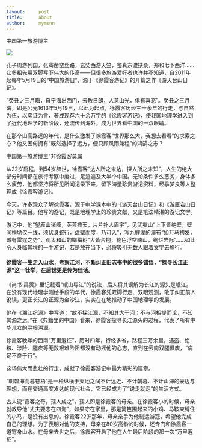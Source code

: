 ```yaml
---
layout:     post
title:      about
author:     mymsnn
---
```

 中国第一旅游博主

![](https://pic.imgdb.cn/item/66a79b88d9c307b7e93806ed.jpg)

孔子周游列国，张骞凿空丝路，玄奘西游天竺，鉴真东渡扶桑，郑和七下西洋……众多祖先用双脚写下伟大的传奇——但很多旅游爱好者也许并不知道，自2011年起每年5月19日的“中国旅游日”，源于《徐霞客游记》的开篇之作《游天台山日记》。

“癸丑之三月晦，自宁海出西门，云散日朗，人意山光，俱有喜态”。癸丑之三月晦，即是公元1613年5月19日，以此为起点，徐霞客历经三十余年的行走，与自然为伍，以实证为言，著成现存六十余万字的《徐霞客游记》，使我国地理学进入到了近代地理学的新阶段，还流传到海外，成为世界看中国的一双眼睛。

在那个山高路远的年代，是什么激发了徐霞客“世界那么大，我想去看看”的求索之心？他又因何拥有“既然选择了远方，便只顾风雨兼程”的鸿鹄之志？

中国第一旅游博主”非徐霞客莫属

从22岁启程，到54岁辞世，徐霞客“达人所之未达，探人所之未知”，人生的绝大部分时间都在旅行考察中度过，足迹遍及大半个中国。无论条件多么恶劣，身体多么疲劳，他都坚持将所见所闻记录下来，留下海量珍贵游记资料，经季梦良等人整理成《徐霞客游记》。

今天，许多观众了解徐霞客，源于中学课本中的《游天台山日记》和《游雁宕山日记》等篇目。他写的游记，既是地理学上的珍贵文献，又是笔法精湛的游记文学。

游记中，他“望雁山诸峰，芙蓉插天，片片扑人眉宇”，见武夷山“上下皆绝壁，壁间横坳仅一线，须伏身蛇行，盘壁而度，乃可入”，写九鲤湖的瀑布“如万马初发，诚有雷霆之势”，观太和山的榔梅树“大皆合抱，花色浮空映山，绚烂岩际”……如此令人身临其境的一手游记，若是放在当下，必将吸引无数人跟着文字去旅行。


#### 徐霞客一生走入山水，考察江河，不断纠正旧志书中的很多错误，“探寻长江正源”这一壮举，在后世更是传为佳话。

《尚书·禹贡》里记载着“岷山导江”的说法，后人将其误解为长江的源头是岷江。在没有现代地理学测绘手段的年代，徐霞客凭双脚行走、双眼观测，敢于纠正前人讹误，更正长江的正源为金沙江，实实在在地推动了中国地理学的发展。

他在《溯江纪源》中写道：“故不探江源，不知其大于河；不与河相提而论，不知其源之远。”在《典籍里的中国》看来，徐霞客探寻长江源头的过程，代表了所有中华儿女的寻根溯源。

徐霞客晚年的西南“万里遐征”，历时四年，行经多省，路程三万余里，遇盗、绝粮、涉险、腿疾等无数艰难险阻都没有动摇他的心志，直到在云南双腿俱废，“病足不良于行”。

这场伟大而悲壮的行走，成就了徐霞客游记中最为精彩的篇章。

“朝碧海而暮苍梧”是一种纵横于天地之间不计远近、不计朝暮、不计山海的豪迈与理想，而在交通高度发达的现代社会，它已经成为了“说走就走”的生活方式。

古人说“霞客之奇，孺人成之”，孺人即是徐霞客的母亲。在徐霞客小的时候，母亲就教导他“丈夫要志在四海”，如果守在家里，那是篱笆围起来的小鸡、马鞍束缚住的小马，是没有出息的。徐霞客22岁那年，母亲亲手为他制远游冠，希望他完成自己的理想。为了表明对他的支持，母亲在80岁高龄的时候，还专门和徐霞客一道寄身山水。在母亲去世之后，徐霞客开启了他在人生最后阶段的那一次“万里遐征”。



